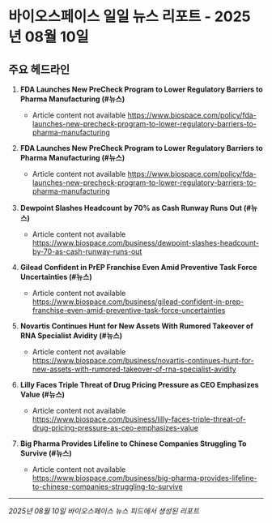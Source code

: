 # 바이오스페이스 일일 뉴스 리포트 - 2025년 08월 10일


## 주요 헤드라인

1. **FDA Launches New PreCheck Program to Lower Regulatory Barriers to Pharma Manufacturing (#뉴스)**
   - Article content not available
   <https://www.biospace.com/policy/fda-launches-new-precheck-program-to-lower-regulatory-barriers-to-pharma-manufacturing>

2. **FDA Launches New PreCheck Program to Lower Regulatory Barriers to Pharma Manufacturing (#뉴스)**
   - Article content not available
   <https://www.biospace.com/policy/fda-launches-new-precheck-program-to-lower-regulatory-barriers-to-pharma-manufacturing>

3. **Dewpoint Slashes Headcount by 70% as Cash Runway Runs Out (#뉴스)**
   - Article content not available
   <https://www.biospace.com/business/dewpoint-slashes-headcount-by-70-as-cash-runway-runs-out>

4. **Gilead Confident in PrEP Franchise Even Amid Preventive Task Force Uncertainties (#뉴스)**
   - Article content not available
   <https://www.biospace.com/business/gilead-confident-in-prep-franchise-even-amid-preventive-task-force-uncertainties>

5. **Novartis Continues Hunt for New Assets With Rumored Takeover of RNA Specialist Avidity (#뉴스)**
   - Article content not available
   <https://www.biospace.com/business/novartis-continues-hunt-for-new-assets-with-rumored-takeover-of-rna-specialist-avidity>

6. **Lilly Faces Triple Threat of Drug Pricing Pressure as CEO Emphasizes Value (#뉴스)**
   - Article content not available
   <https://www.biospace.com/business/lilly-faces-triple-threat-of-drug-pricing-pressure-as-ceo-emphasizes-value>

7. **Big Pharma Provides Lifeline to Chinese Companies Struggling To Survive (#뉴스)**
   - Article content not available
   <https://www.biospace.com/business/big-pharma-provides-lifeline-to-chinese-companies-struggling-to-survive>


---
*2025년 08월 10일 바이오스페이스 뉴스 피드에서 생성된 리포트*
